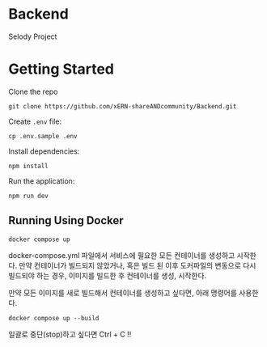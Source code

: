 # Backend

Selody Project

# Getting Started

Clone the repo

```
git clone https://github.com/xERN-shareANDcommunity/Backend.git
```

Create `.env` file:
```
cp .env.sample .env
```

Install dependencies:

```
npm install
```

Run the application:

```
npm run dev
```

## Running Using Docker
```
docker compose up
```
docker-compose.yml 파일에서 서비스에 필요한 모든 컨테이너를 생성하고 시작한다. 만약 컨테이너가 빌드되지 않았거나, 혹은 빌드 된 이후 도커파일의 변동으로 다시 빌드되야 하는 경우, 이미지를 빌드한 후 컨테이너를 생성, 시작한다.

만약 모든 이미지를 새로 빌드해서 컨테이너를 생성하고 싶다면, 아래 명령어를 사용한다.
```
docker compose up --build
```
일괄로 중단(stop)하고 싶다면 Ctrl + C !!
